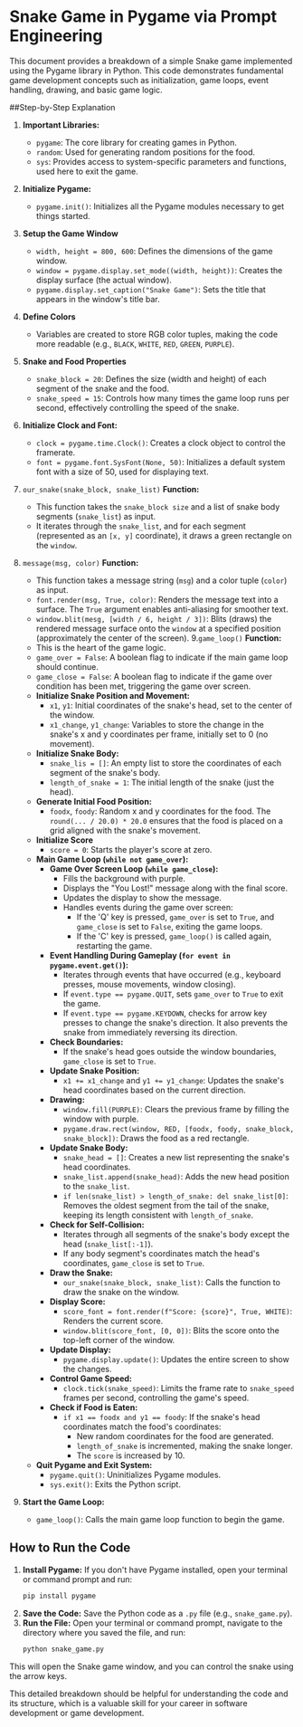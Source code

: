 # Snake Game in Pygame via Prompt Engineering

This document provides a breakdown of a simple Snake game implemented using the Pygame library in Python. This code demonstrates fundamental game development concepts such as initialization, game loops, event handling, drawing, and basic game logic.

##Step-by-Step Explanation
1. **Important Libraries:**
   * `pygame`: The core library for creating games in Python.
   * `random`: Used for generating random positions for the food.
   * `sys`: Provides access to system-specific parameters and functions, used here to exit the game.
2. **Initialize Pygame:**
   * `pygame.init()`: Initializes all the Pygame modules necessary to get things started.
3. **Setup the Game Window**
   * `width, height = 800, 600`: Defines the dimensions of the game window.
   * `window = pygame.display.set_mode((width, height))`: Creates the display surface (the actual window).
   * `pygame.display.set_caption("Snake Game")`: Sets the title that appears in the window's title bar.
4. **Define Colors**
   * Variables are created to store RGB color tuples, making the code more readable (e.g., `BLACK`, `WHITE`, `RED`, `GREEN`, `PURPLE`).
5. **Snake and Food Properties**
   * `snake_block = 20`: Defines the size (width and height) of each segment of the snake and the food.
   * `snake_speed = 15`: Controls how many times the game loop runs per second, effectively controlling the speed of the snake.
6. **Initialize Clock and Font:**
   * `clock = pygame.time.Clock()`: Creates a clock object to control the framerate.
   * `font = pygame.font.SysFont(None, 50)`: Initializes a default system font with a size of 50, used for displaying text.
7. `our_snake(snake_block, snake_list)` **Function:**
   * This function takes the `snake_block size` and a list of snake body segments (`snake_list`) as input.
   * It iterates through the `snake_list`, and for each segment (represented as an `[x, y]` coordinate), it draws a green rectangle on the `window`.
8. `message(msg, color)` **Function:**
   * This function takes a message string (`msg`) and a color tuple (`color`) as input.
   * `font.render(msg, True, color)`: Renders the message text into a surface. The `True` argument enables anti-aliasing for smoother text.
   * `window.blit(mesg, [width / 6, height / 3])`: Blits (draws) the rendered message surface onto the `window` at a specified position (approximately the center of the screen).
9.`game_loop()` **Function:**
   * This is the heart of the game logic.
   * `game_over = False`: A boolean flag to indicate if the main game loop should continue.
   * `game_close = False`: A boolean flag to indicate if the game over condition has been met, triggering the game over screen.
   * **Initialize Snake Position and Movement:**
     * `x1`, `y1`: Initial coordinates of the snake's head, set to the center of the window.
     * `x1_change`, `y1_change`: Variables to store the change in the snake's x and y coordinates per frame, initially set to 0 (no movement).
   * **Initialize Snake Body:**
     * `snake_lis = []`: An empty list to store the coordinates of each segment of the snake's body.
     * `length_of_snake = 1`: The initial length of the snake (just the head).
   * **Generate Initial Food Position:**
     * `foodx`, `foody`: Random x and y coordinates for the food. The `round(... / 20.0) * 20.0` ensures that the food is placed on a grid aligned with the snake's movement.
   * **Initialize Score**
     * `score = 0`: Starts the player's score at zero.
   * **Main Game Loop (`while not game_over`):**
        * **Game Over Screen Loop (`while game_close`):**
            * Fills the background with purple.
            * Displays the "You Lost!" message along with the final score.
            * Updates the display to show the message.
            * Handles events during the game over screen:
                * If the 'Q' key is pressed, `game_over` is set to `True`, and `game_close` is set to `False`, exiting the game loops.
                * If the 'C' key is pressed, `game_loop()` is called again, restarting the game.
        * **Event Handling During Gameplay (`for event in pygame.event.get()`):**
            * Iterates through events that have occurred (e.g., keyboard presses, mouse movements, window closing).
            * If `event.type == pygame.QUIT`, sets `game_over` to `True` to exit the game.
            * If `event.type == pygame.KEYDOWN`, checks for arrow key presses to change the snake's direction. It also prevents the snake from immediately reversing its direction.
        * **Check Boundaries:**
            * If the snake's head goes outside the window boundaries, `game_close` is set to `True`.
        * **Update Snake Position:**
            * `x1 += x1_change` and `y1 += y1_change`: Updates the snake's head coordinates based on the current direction.
        * **Drawing:**
            * `window.fill(PURPLE)`: Clears the previous frame by filling the window with purple.
            * `pygame.draw.rect(window, RED, [foodx, foody, snake_block, snake_block])`: Draws the food as a red rectangle.
        * **Update Snake Body:**
            * `snake_head = []`: Creates a new list representing the snake's head coordinates.
            * `snake_list.append(snake_head)`: Adds the new head position to the `snake_list`.
            * `if len(snake_list) > length_of_snake: del snake_list[0]`: Removes the oldest segment from the tail of the snake, keeping its length consistent with `length_of_snake`.
        * **Check for Self-Collision:**
            * Iterates through all segments of the snake's body except the head (`snake_list[:-1]`).
            * If any body segment's coordinates match the head's coordinates, `game_close` is set to `True`.
        * **Draw the Snake:**
            * `our_snake(snake_block, snake_list)`: Calls the function to draw the snake on the window.
        * **Display Score:**
            * `score_font = font.render(f"Score: {score}", True, WHITE)`: Renders the current score.
            * `window.blit(score_font, [0, 0])`: Blits the score onto the top-left corner of the window.
        * **Update Display:**
            * `pygame.display.update()`: Updates the entire screen to show the changes.
        * **Control Game Speed:**
            * `clock.tick(snake_speed)`: Limits the frame rate to `snake_speed` frames per second, controlling the game's speed.
        * **Check if Food is Eaten:**
            * `if x1 == foodx and y1 == foody`: If the snake's head coordinates match the food's coordinates:
                * New random coordinates for the food are generated.
                * `length_of_snake` is incremented, making the snake longer.
                * The `score` is increased by 10.
    * **Quit Pygame and Exit System:**
        * `pygame.quit()`: Uninitializes Pygame modules.
        * `sys.exit()`: Exits the Python script.

10. **Start the Game Loop:**
    * `game_loop()`: Calls the main game loop function to begin the game.

## How to Run the Code

1.  **Install Pygame:** If you don't have Pygame installed, open your terminal or command prompt and run:
    ```bash
    pip install pygame
    ```
2.  **Save the Code:** Save the Python code as a `.py` file (e.g., `snake_game.py`).
3.  **Run the File:** Open your terminal or command prompt, navigate to the directory where you saved the file, and run:
    ```bash
    python snake_game.py
    ```

This will open the Snake game window, and you can control the snake using the arrow keys.

This detailed breakdown should be helpful for understanding the code and its structure, which is a valuable skill for your career in software development or game development.
